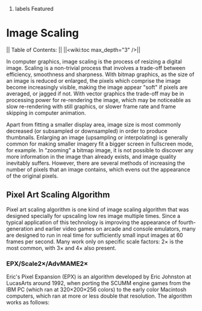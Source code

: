 1.  labels Featured

# Image Scaling

|| Table of Contents: || ||<wiki:toc max_depth="3" />||

In computer graphics, image scaling is the process of resizing a digital
image. Scaling is a non-trivial process that involves a trade-off
between efficiency, smoothness and sharpness. With bitmap graphics, as
the size of an image is reduced or enlarged, the pixels which comprise
the image become increasingly visible, making the image appear "soft" if
pixels are averaged, or jagged if not. With vector graphics the
trade-off may be in processing power for re-rendering the image, which
may be noticeable as slow re-rendering with still graphics, or slower
frame rate and frame skipping in computer animation.

Apart from fitting a smaller display area, image size is most commonly
decreased (or subsampled or downsampled) in order to produce thumbnails.
Enlarging an image (upsampling or interpolating) is generally common for
making smaller imagery fit a bigger screen in fullscreen mode, for
example. In “zooming” a bitmap image, it is not possible to discover any
more information in the image than already exists, and image quality
inevitably suffers. However, there are several methods of increasing the
number of pixels that an image contains, which evens out the appearance
of the original pixels.

## Pixel Art Scaling Algorithm

Pixel art scaling algorithm is one kind of image scaling algorithm that
was designed specially for upscaling low res image multiple times. Since
a typical application of this technology is improving the appearance of
fourth-generation and earlier video games on arcade and console
emulators, many are designed to run in real time for sufficiently small
input images at 60 frames per second. Many work only on specific scale
factors: 2× is the most common, with 3× and 4× also present.

### EPX/Scale2×/AdvMAME2×

Eric's Pixel Expansion (EPX) is an algorithm developed by Eric Johnston
at LucasArts around 1992, when porting the SCUMM engine games from the
IBM PC (which ran at 320×200×256 colors) to the early color Macintosh
computers, which ran at more or less double that resolution. The
algorithm works as follows:
